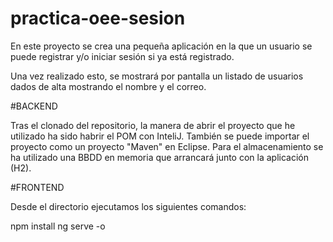 # practica-oee-sesion
En este proyecto se crea una pequeña aplicación en la que un usuario se puede registrar y/o iniciar sesión si ya está registrado. 

Una vez realizado esto, se mostrará por pantalla un listado de usuarios dados de alta mostrando el nombre y el correo.

#BACKEND

Tras el clonado del repositorio, la manera de abrir el proyecto que he utilizado ha sido habrir el POM con InteliJ. También se puede importar el proyecto como un proyecto "Maven" en Eclipse. Para el almacenamiento se ha utilizado una BBDD en memoria que arrancará junto con la aplicación (H2). 

#FRONTEND

Desde el directorio ejecutamos los siguientes comandos:

npm install
ng serve -o

